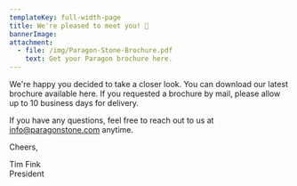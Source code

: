 ```yaml
---
templateKey: full-width-page
title: We're pleased to meet you! 👋
bannerImage:
attachment:
  - file: /img/Paragon-Stone-Brochure.pdf
    text: Get your Paragon brochure here.
---
```


We're happy you decided to take a closer look. You can download our latest brochure available here. If you requested a brochure by mail, please allow up to 10 business days for delivery.

If you have any questions, feel free to reach out to us at [info@paragonstone.com](mailto:info@paragonstone.com) anytime.

Cheers,

Tim Fink<br/>
President